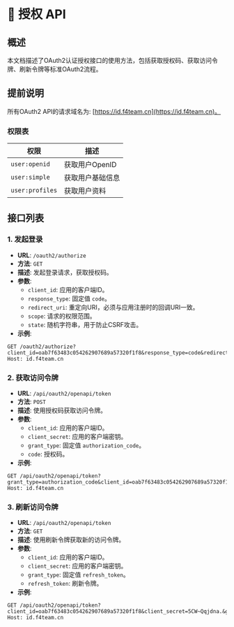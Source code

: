 # 🔐 授权 API

## 概述

本文档描述了OAuth2认证授权接口的使用方法，包括获取授权码、获取访问令牌、刷新令牌等标准OAuth2流程。

## 提前说明

所有OAuth2 API的请求域名为: [https://id.f4team.cn](https://id.f4team.cn)。

### 权限表

| 权限 | 描述 |
| --- | --- |
| `user:openid` | 获取用户OpenID |
| `user:simple` | 获取用户基础信息 |
| `user:profiles` | 获取用户资料 |

## 接口列表

### 1. 发起登录

- **URL**: `/oauth2/authorize`
- **方法**: `GET`
- **描述**: 发起登录请求，获取授权码。
- **参数**:
  - `client_id`: 应用的客户端ID。
  - `response_type`: 固定值 `code`。
  - `redirect_uri`: 重定向URI，必须与应用注册时的回调URI一致。
  - `scope`: 请求的权限范围。
  - `state`: 随机字符串，用于防止CSRF攻击。
- **示例**:
```http
GET /oauth2/authorize?client_id=oab7f63483c054262907689a57320f1f8&response_type=code&redirect_uri=http://example.com/callback&scope=user:openid,user:simple&state=123456
Host: id.f4team.cn
```

### 2. 获取访问令牌
- **URL**: `/api/oauth2/openapi/token`
- **方法**: `POST`
- **描述**: 使用授权码获取访问令牌。
- **参数**:
  - `client_id`: 应用的客户端ID。
  - `client_secret`: 应用的客户端密钥。
  - `grant_type`: 固定值 `authorization_code`。
  - `code`: 授权码。
- **示例**:
```http
GET /api/oauth2/openapi/token?grant_type=authorization_code&client_id=oab7f63483c054262907689a57320f1f8&client_secret=5CW~Qqjdna.&code=n9cm
Host: id.f4team.cn
```

### 3. 刷新访问令牌
- **URL**: `/api/oauth2/openapi/token`
- **方法**: `GET`
- **描述**: 使用刷新令牌获取新的访问令牌。
- **参数**:
  - `client_id`: 应用的客户端ID。
  - `client_secret`: 应用的客户端密钥。
  - `grant_type`: 固定值 `refresh_token`。
  - `refresh_token`: 刷新令牌。
- **示例**:
```http
GET /api/oauth2/openapi/token?client_id=oab7f63483c054262907689a57320f1f8&client_secret=5CW~Qqjdna.&grant_type=refresh_token&refresh_token=123456
Host: id.f4team.cn
```